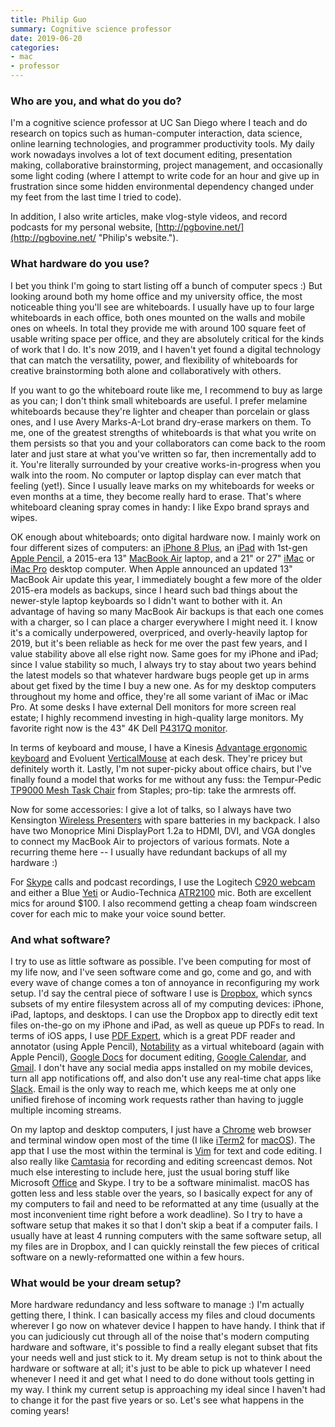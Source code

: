 ```yaml
---
title: Philip Guo
summary: Cognitive science professor 
date: 2019-06-20
categories:
- mac
- professor
---
```


### Who are you, and what do you do?

I'm a cognitive science professor at UC San Diego where I teach and do research on topics such as human-computer interaction, data science, online learning technologies, and programmer productivity tools. My daily work nowadays involves a lot of text document editing, presentation making, collaborative brainstorming, project management, and occasionally some light coding (where I attempt to write code for an hour and give up in frustration since some hidden environmental dependency changed under my feet from the last time I tried to code).

In addition, I also write articles, make vlog-style videos, and record podcasts for my personal website, [http://pgbovine.net/](http://pgbovine.net/ "Philip's website.").

### What hardware do you use?

I bet you think I'm going to start listing off a bunch of computer specs :) But looking around both my home office and my university office, the most noticeable thing you'll see are whiteboards. I usually have up to four large whiteboards in each office, both ones mounted on the walls and mobile ones on wheels. In total they provide me with around 100 square feet of usable writing space per office, and they are absolutely critical for the kinds of work that I do. It's now 2019, and I haven't yet found a digital technology that can match the versatility, power, and flexibility of whiteboards for creative brainstorming both alone and collaboratively with others.

If you want to go the whiteboard route like me, I recommend to buy as large as you can; I don't think small whiteboards are useful. I prefer melamine whiteboards because they're lighter and cheaper than porcelain or glass ones, and I use Avery Marks-A-Lot brand dry-erase markers on them. To me, one of the greatest strengths of whiteboards is that what you write on them persists so that you and your collaborators can come back to the room later and just stare at what you've written so far, then incrementally add to it. You're literally surrounded by your creative works-in-progress when you walk into the room. No computer or laptop display can ever match that feeling (yet!). Since I usually leave marks on my whiteboards for weeks or even months at a time, they become really hard to erase. That's where whiteboard cleaning spray comes in handy: I like Expo brand sprays and wipes.

OK enough about whiteboards; onto digital hardware now. I mainly work on four different sizes of computers: an [iPhone 8 Plus][iphone-8-plus], an [iPad][] with 1st-gen [Apple Pencil][pencil], a 2015-era 13" [MacBook Air][macbook-air] laptop, and a 21" or 27" [iMac][] or [iMac Pro][imac-pro] desktop computer. When Apple announced an updated 13" MacBook Air update this year, I immediately bought a few more of the older 2015-era models as backups, since I heard such bad things about the newer-style laptop keyboards so I didn't want to bother with it. An advantage of having so many MacBook Air backups is that each one comes with a charger, so I can place a charger everywhere I might need it. I know it's a comically underpowered, overpriced, and overly-heavily laptop for 2019, but it's been reliable as heck for me over the past few years, and I value stability above all else right now. Same goes for my iPhone and iPad; since I value stability so much, I always try to stay about two years behind the latest models so that whatever hardware bugs people get up in arms about get fixed by the time I buy a new one. As for my desktop computers throughout my home and office, they're all some variant of iMac or iMac Pro. At some desks I have external Dell monitors for more screen real estate; I highly recommend investing in high-quality large monitors. My favorite right now is the 43" 4K Dell [P4317Q monitor][p4317q].

In terms of keyboard and mouse, I have a Kinesis [Advantage ergonomic keyboard][advantage2] and Evoluent [VerticalMouse][] at each desk. They're pricey but definitely worth it. Lastly, I'm not super-picky about office chairs, but I've finally found a model that works for me without any fuss: the Tempur-Pedic [TP9000 Mesh Task Chair][tp9000] from Staples; pro-tip: take the armrests off.

Now for some accessories: I give a lot of talks, so I always have two Kensington [Wireless Presenters][wireless-presenter] with spare batteries in my backpack. I also have two Monoprice Mini DisplayPort 1.2a to HDMI, DVI, and VGA dongles to connect my MacBook Air to projectors of various formats. Note a recurring theme here -- I usually have redundant backups of all my hardware :)

For [Skype][] calls and podcast recordings, I use the Logitech [C920 webcam][c920] and either a Blue [Yeti][] or Audio-Technica [ATR2100][atr2100-usb] mic. Both are excellent mics for around $100. I also recommend getting a cheap foam windscreen cover for each mic to make your voice sound better.

### And what software?

I try to use as little software as possible. I've been computing for most of my life now, and I've seen software come and go, come and go, and with every wave of change comes a ton of annoyance in reconfiguring my work setup. I'd say the central piece of software I use is [Dropbox][], which syncs subsets of my entire filesystem across all of my computing devices: iPhone, iPad, laptops, and desktops. I can use the Dropbox app to directly edit text files on-the-go on my iPhone and iPad, as well as queue up PDFs to read. In terms of iOS apps, I use [PDF Expert][pdf-expert-ios], which is a great PDF reader and annotator (using Apple Pencil), [Notability][notability-ios] as a virtual whiteboard (again with Apple Pencil), [Google Docs][google-docs] for document editing, [Google Calendar][google-calendar], and [Gmail][]. I don't have any social media apps installed on my mobile devices, turn all app notifications off, and also don't use any real-time chat apps like [Slack][]. Email is the only way to reach me, which keeps me at only one unified firehose of incoming work requests rather than having to juggle multiple incoming streams.

On my laptop and desktop computers, I just have a [Chrome][] web browser and terminal window open most of the time (I like [iTerm2][] for [macOS][]). The app that I use the most within the terminal is [Vim][] for text and code editing. I also really like [Camtasia][] for recording and editing screencast demos. Not much else interesting to include here, just the usual boring stuff like Microsoft [Office][] and Skype. I try to be a software minimalist. macOS has gotten less and less stable over the years, so I basically expect for any of my computers to fail and need to be reformatted at any time (usually at the most inconvenient time right before a work deadline). So I try to have a software setup that makes it so that I don't skip a beat if a computer fails. I usually have at least 4 running computers with the same software setup, all my files are in Dropbox, and I can quickly reinstall the few pieces of critical software on a newly-reformatted one within a few hours.

### What would be your dream setup?

More hardware redundancy and less software to manage :) I'm actually getting there, I think. I can basically access my files and cloud documents wherever I go now on whatever device I happen to have handy. I think that if you can judiciously cut through all of the noise that's modern computing hardware and software, it's possible to find a really elegant subset that fits your needs well and just stick to it. My dream setup is not to think about the hardware or software at all; it's just to be able to pick up whatever I need whenever I need it and get what I need to do done without tools getting in my way. I think my current setup is approaching my ideal since I haven't had to change it for the past five years or so. Let's see what happens in the coming years!

[advantage2]: https://kinesis-ergo.com/shop/advantage2/ "A fancy ergonomic keyboard."
[atr2100-usb]: https://www.audio-technica.com/cms/wired_mics/b8dd84773f83092c/ "A USB-based microphone."
[c920]: https://www.logitech.com/en-us/product/hd-pro-webcam-c920 "A webcam."
[camtasia]: https://www.techsmith.com/camtasia.html "Screencasting software."
[chrome]: https://www.google.com/intl/en/chrome/browser/ "A WebKit-based browser, where each tab runs in its own thread."
[dropbox]: https://www.dropbox.com/ "Online syncing and storage."
[gmail]: https://mail.google.com/mail/ "Web-based email."
[google-calendar]: https://en.wikipedia.org/wiki/Google_Calendar "A web-based calendar client."
[google-docs]: https://en.wikipedia.org/wiki/Google_Docs "A web-based office suite."
[imac-pro]: https://en.wikipedia.org/wiki/IMac_Pro "An all-in-one workstation."
[imac]: https://www.apple.com/imac/ "An all-in-one computer."
[ipad]: https://www.apple.com/ipad/ "A tablet device."
[iphone-8-plus]: https://en.wikipedia.org/wiki/IPhone_8 "A 5.5 inch smartphone."
[iterm2]: https://iterm2.com/ "An alternative terminal application for Mac OS X."
[macbook-air]: https://www.apple.com/macbook-air/ "A very thin laptop."
[macos]: https://en.wikipedia.org/wiki/MacOS "An operating system for Mac hardware."
[notability-ios]: https://itunes.apple.com/us/app/notability/id360593530 "A note-taking app."
[office]: https://products.office.com/en-us/home "An office productivity suite."
[p4317q]: https://www.dell.com/en-us/work/shop/dell-43-ultra-hd-4k-multi-client-monitor-p4317q/apd/210-ahsq/monitors-monitor-accessories "A 43 inch monitor."
[pdf-expert-ios]: https://readdle.com/products/pdfexpert5/ "A PDF viewer/editor app."
[pencil]: https://www.fiftythree.com/pencil "An iPad stylus."
[skype]: https://www.skype.com/en/ "Voice and video chat software."
[slack]: https://slack.com/ "A collaboration service."
[tp9000]: http://web.archive.org/web/20220818232214/https://www.staples.com/Tempur-Pedic-TP9000-Polyester-Computer-and-Desk-Office-Chair-Black-TP9000-BLK/product_324021 "A desk chair."
[verticalmouse]: https://www.evoluent.com/vm3w.html "A unique wireless mouse."
[vim]: https://www.vim.org/ "A command-line text editor."
[wireless-presenter]: https://www.amazon.com/Kensington-33373-Wireless-Presenter/dp/B000FPIUAW "A wireless presentation controller."
[yeti]: http://bluemic.com/yeti/ "A USB microphone."
